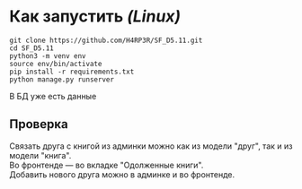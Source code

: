 # Как запустить *(Linux)*  

```
git clone https://github.com/H4RP3R/SF_D5.11.git
cd SF_D5.11
python3 -m venv env
source env/bin/activate
pip install -r requirements.txt
python manage.py runserver
```
В БД уже есть данные

## Проверка
Связать друга с книгой из админки можно как из модели "друг", так и из модели "книга".  
Во фронтенде — во вкладке "Одолженные книги".  
Добавить нового друга можно в админке и во фронтенде.  
